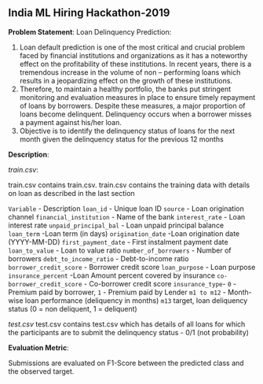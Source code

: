 ## India ML Hiring Hackathon-2019
**Problem Statement**:
Loan Delinquency Prediction:

1. Loan default prediction is one of the most critical and crucial problem faced by financial institutions and organizations as it has a noteworthy effect on the profitability of these institutions. In recent years, there is a tremendous increase in the volume of non – performing loans which results in a jeopardizing effect on the growth of these institutions.
1. Therefore, to maintain a healthy portfolio, the banks put stringent monitoring and evaluation measures in place to ensure timely repayment of loans by borrowers. Despite these measures, a major proportion of loans become delinquent. Delinquency occurs when a borrower misses a payment against his/her loan.
1. Objective is to identify the delinquency status of loans for the next month given the delinquency status for the previous 12 months

**Description**:

*train.csv*:

train.csv contains train.csv. train.csv contains the training data with details on loan as described in the last section


`Variable` -	Description
`loan_id` -	Unique loan ID
`source` -	Loan origination channel
`financial_institution` -	Name of the bank
`interest_rate`	- Loan interest rate
`unpaid_principal_bal` -	Loan unpaid principal balance
`loan_term`	-Loan term (in days)
`origination_date` -Loan origination date (YYYY-MM-DD)
`first_payment_date` - 	First instalment payment date
`loan_to_value` -	Loan to value ratio
`number_of_borrowers` -	Number of borrowers
`debt_to_income_ratio` -	Debt-to-income ratio
`borrower_credit_score` - Borrower credit score
`loan_purpose` -	Loan purpose
`insurance_percent`	-Loan Amount percent covered by insurance
`co-borrower_credit_score` -	Co-borrower credit score
`insurance_type`-	`0` - Premium paid by borrower, `1` - Premium paid by Lender
`m1 to m12` -	Month-wise loan performance (deliquency in months)
`m13`	target, loan deliquency status (0 = non deliquent, 1 = deliquent)

*test.csv*
test.csv contains test.csv which has details of all loans for which the participants are to submit the delinquency status - 0/1 (not probability)




**Evaluation Metric**:

Submissions are evaluated on F1-Score between the predicted class and the observed target.
